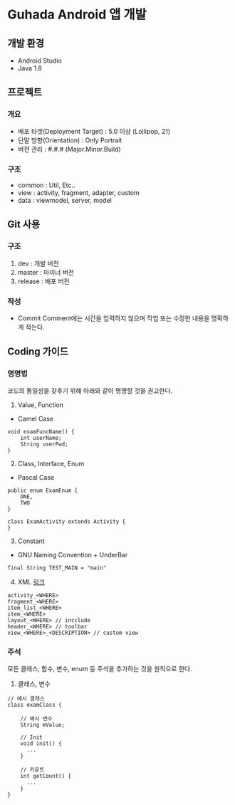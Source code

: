 # Guhada Android 앱 개발

## 개발 환경
- Android Studio
- Java 1.8

## 프로젝트
### 개요
- 배포 타겟(Deployment Target) : 5.0 이상 (Lollipop, 21)
- 단말 방향(Orientation) : Only Portrait
- 버전 관리 :  #.#.# (Major.Minor.Build)

### 구조
- common : Util, Etc..
- view : activity, fragment, adapter, custom
- data : viewmodel, server, model

## Git 사용
### 구조
1. dev : 개발 버전
2. master : 마이너 버전
3. release : 배포 버전
### 작성
- Commit Comment에는 시간을 입력하지 않으며 작업 또는 수정한 내용을 명확하게 적는다.

## Coding 가이드
### 명명법
코드의 통일성을 갖추기 위해 아래와 같이 명명할 것을 권고한다.
1. Value, Function
- Camel Case
```
void examFuncName() {
    int userName;
    String userPwd;
}
```

2. Class, Interface, Enum
- Pascal Case
```
public enum ExamEnum {
    ONE,
    TWO
}
```
```
class ExamActivity extends Activity {
}
```

3. Constant
- GNU Naming Convention + UnderBar
```
final String TEST_MAIN = "main"
```

4. XML [링크](https://jeroenmols.com/blog/2016/03/07/resourcenaming/)
```
activity_<WHERE>
fragment_<WHERE>
item_list_<WHERE>
item_<WHERE>
layout_<WHERE> // incclude
header_<WHERE> // toolbar
view_<WHERE>_<DESCRIPTION> // custom view
```

### 주석
모든 클래스, 함수, 변수, enum 등 주석을 추가하는 것을 원칙으로 한다.
1. 클래스, 변수
```
// 예시 클래스
class examClass {

    // 예시 변수
    String mValue;

    // Init
    void init() {
      ...
    }

    // 카운트
    int getCount() {
      ...
    }
}
```

